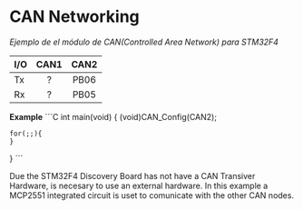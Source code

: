 # CAN Networking

*Ejemplo de el módulo de CAN(Controlled Area Network) para STM32F4*

| I/O       | CAN1    | CAN2    |
| ----------|:-------:| :------:|
|Tx         | ?       |PB06     |
|Rx         | ?       |PB05     |

**Example**
´´´C
int main(void) {
	 (void)CAN_Config(CAN2);	


	for(;;){
	}
}
´´´

Due the STM32F4 Discovery Board has not have a CAN Transiver Hardware, is necesary to use an external hardware. In this example a MCP2551 integrated circuit is uset to comunicate with the other CAN nodes.
